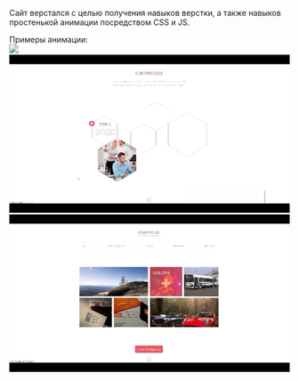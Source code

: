 Сайт верстался с целью получения навыков верстки, а также навыков простенькой анимации посредством CSS и JS.

Примеры анимации:<br>
<img src="/Layout Template/example/main.gif">
<img src="/Layout Template/example/page.gif">
<img src="/Layout Template/example/portfolio.gif">

